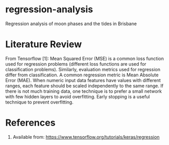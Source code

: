 # regression-analysis
Regression analysis of moon phases and the tides in Brisbane

# Literature Review
From Tensorflow [1]:
Mean Squared Error (MSE) is a common loss function used for regression problems (different loss functions are used for classification problems).
Similarly, evaluation metrics used for regression differ from classification. A common regression metric is Mean Absolute Error (MAE).
When numeric input data features have values with different ranges, each feature should be scaled independently to the same range.
If there is not much training data, one technique is to prefer a small network with few hidden layers to avoid overfitting.
Early stopping is a useful technique to prevent overfitting.

# References
1. Available from: https://www.tensorflow.org/tutorials/keras/regression
